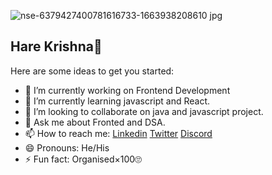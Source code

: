 ![nse-6379427400781616733-1663938208610 jpg](https://user-images.githubusercontent.com/99159580/191966828-3db48a13-fa7d-4222-a182-267ed4b3f834.jpg)

## Hare Krishna🌼
<!--
**AKACHI-4/AKACHI-4** is a ✨ _special_ ✨ repository because its `README.md` (this file) appears on your GitHub profile.
-->

Here are some ideas to get you started:

- 🔭 I’m currently working on Frontend Development
- 🌱 I’m currently learning javascript and React.
- 👯 I’m looking to collaborate on java and javascript project.
- 💬 Ask me about Fronted and DSA. 
- 📫 How to reach me: [Linkedin](https://www.linkedin.com/in/adarsh8304/) [Twitter](https://twitter.com/AKACHI_1) [Discord](https://discord.gg/p3REu65s)
- 😄 Pronouns: He/His
- ⚡ Fun fact: Organised×100🙄
